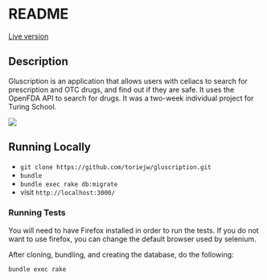 # README

[Live version](http://gluscription.herokuapp.com/)

## Description

Gluscription is an application that allows users with celiacs to search for prescription and OTC drugs, and find out if they are safe. It uses the OpenFDA API to search for drugs. It was a two-week individual project for Turing School. 


![](http://g.recordit.co/HJEiwA2isk.gif)

## Running Locally

* `git clone https://github.com/toriejw/gluscription.git`  
* `bundle`  
* `bundle exec rake db:migrate`  
* visit `http://localhost:3000/`

### Running Tests  

You will need to have Firefox installed in order to run the tests. If you do not want to use firefox, you can change the default browser used by selenium.  

After cloning, bundling, and creating the database, do the following:

`bundle exec rake`
